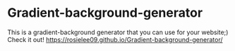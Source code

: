 # Gradient-background-generator
This is a gradient-background generator that you can use for your website;)
Check it out!
https://rosielee09.github.io/Gradient-background-generator/
